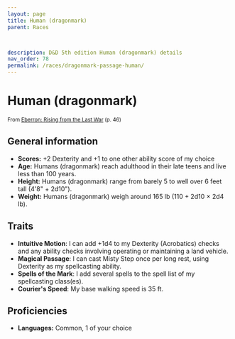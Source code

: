 ```yaml
---
layout: page
title: Human (dragonmark)
parent: Races



description: D&D 5th edition Human (dragonmark) details
nav_order: 78
permalink: /races/dragonmark-passage-human/
---
```


# Human (dragonmark)

<small>From <a target="_blank" href="https://dnd.wizards.com/products/tabletop-games/rpg-products/eberron">Eberron: Rising from the Last War</a> (p. 46)</small>


## General information

- **Scores:** +2 Dexterity and +1 to one other ability score of my choice
- **Age:** Humans (dragonmark) reach adulthood in their late teens and live less than 100 years.
- **Height:** Humans (dragonmark) range from barely 5 to well over 6 feet tall (4'8" + 2d10").
- **Weight:** Humans (dragonmark) weigh around 165 lb (110 + 2d10 × 2d4 lb).

## Traits

- **Intuitive Motion**: I can add +1d4 to my Dexterity (Acrobatics) checks and any ability checks involving operating or maintaining a land vehicle.
- **Magical Passage**: I can cast Misty Step once per long rest, using Dexterity as my spellcasting ability.
- **Spells of the Mark**: I add several spells to the spell list of my spellcasting class(es).
- **Courier's Speed**: My base walking speed is 35 ft.

## Proficiencies

- **Languages:** Common, 1 of your choice